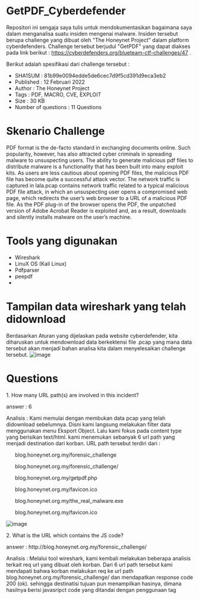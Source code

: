 # GetPDF_Cyberdefender

Repositori ini sengaja saya tulis untuk mendokumentasikan bagaimana saya dalam menganalisa suatu insiden mengenai malware. Insiden tersebut berupa challenge yang dibuat oleh "The Honeynet Project" dalam platform cyberdefenders. Challenge tersebut berjudul "GetPDF" yang dapat diakses pada link berikut : https://cyberdefenders.org/blueteam-ctf-challenges/47 . 

Berikut adalah spesifikasi dari challenge tersebut : 
- SHA1SUM : 81b99e0094edde5de6cec7d9f5cd391d9eca3eb2
- Published : 12 Februari 2022
- Author : The Honeynet Project
- Tags	: PDF, MACRO, CVE, EXPLOIT
- Size : 30 KB 
- Number of questions : 11 Questions

# Skenario Challenge
PDF format is the de-facto standard in exchanging documents online. Such popularity, however, has also attracted cyber criminals in spreading malware to unsuspecting users. The ability to generate malicious pdf files to distribute malware is a functionality that has been built into many exploit kits. As users are less cautious about opening PDF files, the malicious PDF file has become quite a successful attack vector. The network traffic is captured in lala.pcap contains network traffic related to a typical malicious PDF file attack, in which an unsuspecting user opens a compromised web page, which redirects the user’s web browser to a URL of a malicious PDF file. As the PDF plug-in of the browser opens the PDF, the unpatched version of Adobe Acrobat Reader is exploited and, as a result, downloads and silently installs malware on the user’s machine.

# Tools yang digunakan 
- Wireshark
- LinuX OS (Kali Linux)
- Pdfparser
- peepdf
- 

# Tampilan data wireshark yang telah didownload 
Berdasarkan Aturan yang dijelaskan pada website cyberdefender, kita diharuskan untuk mendownload data berkektensi file .pcap yang mana data tersebut akan menjadi bahan analisa kita dalam menyelesaikan challenge tersebut. 
![image](https://user-images.githubusercontent.com/43168046/201688005-76af4b00-6871-49ac-8793-219a6c32c4c7.png)


# Questions 
<p>1. How many URL path(s) are involved in this incident? </p>
<p> answer : 6 </p>
<p> Analisis : Kami memulai dengan membukan data pcap yang telah didownload sebelumnya. Disni kami langsung melakukan filter data menggunakan menu Eksport Object. Lalu kami fokus pada content type yang berisikan text/html. kami menemukan sebanyak 6 url path yang menjadi destination dari korban. URL path tersebut terdiri dari :

<ul>blog.honeynet.org.my/forensic_challenge</ul>
<ul>blog.honeynet.org.my/forensic_challenge/</ul>
<ul>blog.honeynet.org.my/getpdf.php</ul>
<ul>blog.honeynet.org.my/favicon.ico</ul>
<ul>blog.honeynet.org.my/the_real_malware.exe</ul>
<ul>blog.honeynet.org.my/favicon.ico</ul>
</p>

![image](https://user-images.githubusercontent.com/43168046/201691756-15ddff2a-ae4b-454f-96bd-b00b4396d5e4.png)

<p>2. What is the URL which contains the JS code? </p>
<p> answer : http://blog.honeynet.org.my/forensic_challenge/ </p>
<p> Analisis :  Melalui tool wireshark, kami kembali melakukan beberapa analisis terkait req url yang dibuat oleh korban. Dari 6 url path tersebut kami mendapati bahwa korban melakukan req ke url path blog.honeynet.org.my/forensic_challenge/ dan mendapatkan response code 200 (ok). sehingga destinatisi tujuan pun menampilkan hasinya, dimana hasilnya berisi javasripct code yang ditandai dengan penggunaan tag <script>. </p>

![image](https://user-images.githubusercontent.com/43168046/201835339-0fb5495c-32ed-408b-90c2-98ba3e080f1d.png)
  
<p>3. What is the URL hidden in the JS code? </p>
<p> answer : http://blog.honeynet.org.my/forensic_challenge/getpdf.php </p>
<p> Analisis :  Melalui tool wireshark, kami kembali melakukan beberapa analisis terkait req url yang dibuat oleh korban. Kami kembali menanalisi url sebelumnya yaitu "blog.honeynet.org.my/forensic_challenge/". Namun saat kami melakukan analyisi follow http stream, kami sedikit kebingan, lalu kami mengubah menjadi follow tcp stream, dan benar saja kami menemukan adanya indikasi url ynag terhubung dalam javascript code tersebut yang mengarah ke http://blog.honeynet.org.my/forensic_challenge/getpdf.php . </p>  

![image](https://user-images.githubusercontent.com/43168046/201840354-560c764e-1291-49de-a032-e32a72c84c97.png)

<p>4. What is the MD5 hash of the PDF file contained in the packet? </p>
<p> answer : 659cf4c6baa87b082227540047538c2a </p>
<p> Analisis : Menggunakan menu filter yang tersedia pada wireshark, kami mencoba mengskpor object yang telah didownload sebelumnya oleh korban yang mengarah ke url  /forensic_challenge/fcexploit.pdf. Diketahui bahwa korban mendownload file berukuran 25 KB. Namun saat kami melakukan pengecekkan menggunakan file menggunakan linux, ouput ynag dikeluarkan bukanlah pdf, namun data, tentu saja ini mencurigakan. Menggunakan commandline yang tersedia di linux, kami berhasil mendapati hash md5 dari file tersebut. Kami memvalidasi menggunakan virus totals, dan benar file tersebut adalah malware.  </p> 

![image](https://user-images.githubusercontent.com/43168046/201845989-03020149-748a-42b3-8858-457c491551e2.png)

<p>5. How many object(s) are contained inside the PDF file? </p>
<p> answer : 19 </p>
<p> Analisis : Untuk mengetahui jumlah object yang terdapat dari file pdf tersebut, kami menggunakan bantuaan dari tools pdfid. melalui pdfid, kami dapat mengetahui struturk penyusund dari pdf tersebut. Jumlah object yang terdapat pada file tersebut adalah 19 </p> 

![image](https://user-images.githubusercontent.com/43168046/201888181-4daffa18-3538-4b86-9854-4f31456306cc.png)

<p>6. How many filtering schemes are used for the object streams? </p>
<p> answer : 4 </p>
<p> Analisis : Untuk mengetahui beberapa filter yang digunakan pada object dalam file tersebut, kami menggunakan tools pdf-parser. Melalui tools pdf-parser kami kembali mengcek satu persatu dari semua object yang berjumlah 19. kami mengcek satu persatu, terdapat 4 pobject yang menggunakan filter, yaitu object 5, 7, 9, 10   </p>


![image](https://user-images.githubusercontent.com/43168046/201928031-1ca10eee-029b-45e4-a45c-755472795f5d.png)


 



 





















